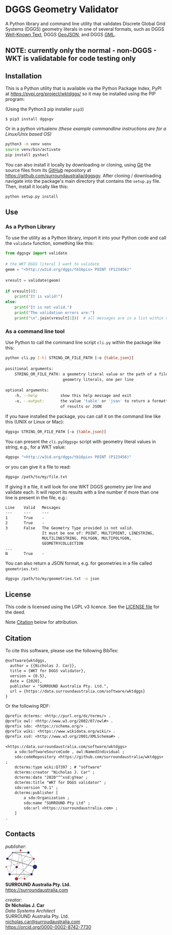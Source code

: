 # DGGS Geometry Validator
A Python library and command line utility that validates Discrete Global Grid Systems (DGGS) geometry literals in one of several formats, such as DGGS [Well-Known Text](https://en.wikipedia.org/wiki/Well-known_text_representation_of_geometry), DGGS [GeoJSON](https://tools.ietf.org/html/rfc7946), and DGGS [GML](https://www.ogc.org/standards/gml).


## NOTE: currently only the normal - non-DGGS - WKT is validatable for code testing only


## Installation
This is a Python utility that is available via the Python Package Index, PyPI at <https://pypi.org/project/wktdggs/> so it may be installed using the PIP program:

(Using the Python3 pip installer `pip3`)
```
$ pip3 install dggsgv
```

Or in a python virtualenv _(these example commandline instructions are for a Linux/Unix based OS)_

```bash
python3 -m venv venv
source venv/bin/activate
pip install pyshacl
```

You can also install it locally by downloading or cloning, using [Git](https://git-scm.com) the source files from its [GitHub](https://github.com/) repository at <https://github.com/surroundaustralia/dggsgv>. After cloning / downloading navigate into the package's main  directory that contains the `setup.py` file. Then, install it locally like this:

```
python setup.py install
```


## Use
### As a Python Library
To use the utility as a Python library, import it into your Python code and call the `validate` function, something like this:

```python
from dggsgv import validate

# the WKT DGGS literal I want to validate
geom = "<http://w3id.org/dggs/tb16pix> POINT (P123456)"

vresult = validate(geom)

if vresult[0]:
    print("It is valid!")
else:
    print("It is not valid.")
    print("The validation errors are:")
    print("\n".join(vresult[1]))  # all messages are in a list within vresult[1] 
```

### As a command line tool
Use Python to call the command line script `cli.py` within the package like this:

```bash
python cli.py [-h] STRING_OR_FILE_PATH [-o {table,json}]

positional arguments:
    STRING_OR_FILE_PATH: a geometry literal value or the path of a file containing 
                         geometry literals, one per line

optional arguments:
    -h, --help          show this help message and exit
    -o, --output:       the value 'table' or 'json' to return a formatted text table
                        of results or JSON
```

If you have installed the package, you can call it on the command line like this (UNIX or Linux or Mac):

```bash
dggsgv STRING_OR_FILE_PATH [-o {table,json}]
```


You can present the `cli.py`/`dggsgv` script with geometry literal values in string, e.g., for a WKT value:

```bash
dggsgv "<http://w3id.org/dggs/tb16pix> POINT (P123456)"
```

or you can give it a file to read:

```bash
dggsgv /path/to/my/file.txt
```

If giving it a file, it will look for one WKT DGGS geometry per line and validate each. It will report its results with a line number if more than one line is present in the file, e.g.:

```
Line    Valid   Messages
---     ---     ---
1       True    -
2       True    -
3       False   The Geometry Type provided is not valid. 
                It must be one of: POINT, MULTIPOINT, LINESTRING, 
                MULTILINESTRING, POLYGON, MULTIPOLYGON, 
                GEOMETRYCOLLECTION
...             
N       True    -   
```

You can also return a JSON format, e.g. for geometries in a file called `geometries.txt`:

```bash
dggsgv /path/to/my/geometries.txt -o json
```


## License  
This code is licensed using the LGPL v3 licence. See the [LICENSE file](LICENSE) for the deed. 

Note [Citation](#citation) below for attribution.


## Citation
To cite this software, please use the following BibTex:

```
@software{wktdggs,
  author = {{Nicholas J. Car}},
  title = {WKT for DGGS validator},
  version = {0.5},
  date = {2020},
  publisher = "SURROUND Australia Pty. Ltd.",
  url = {https://data.surroundaustralia.com/software/wktdggs}
}
```

Or the following RDF:

```
@prefix dcterms: <http://purl.org/dc/terms/> .
@prefix owl: <http://www.w3.org/2002/07/owl#> .
@prefix sdo: <https://schema.org/> .
@prefix wiki: <https://www.wikidata.org/wiki/> .
@prefix xsd: <http://www.w3.org/2001/XMLSchema#> .

<https://data.surroundaustralia.com/software/wktdggs>
    a sdo:SoftwareSourceCode , owl:NamedIndividual ;
    sdo:codeRepository <https://github.com/surroundaustralia/wktdggs> ;
    dcterms:type wiki:Q7397 ; # "software"
    dcterms:creator "Nicholas J. Car" ;
    dcterms:date "2020"^^xsd:gYear ;
    dcterms:title "WKT for DGGS validator" ;
    sdo:version "0.1" ;
    dcterms:publisher [
        a sdo:Organization ;
        sdo:name "SURROUND Pty Ltd" ;
        sdo:url <https://surroundaustralia.com> ;
    ]
.
```


## Contacts

*publisher:*  
![](SURROUND-logo-100.png)  
**SURROUND Australia Pty. Ltd.**  
<https://surroundaustralia.com>  

*creator:*  
**Dr Nicholas J. Car**  
*Data Systems Architect*  
SURROUND Australia Pty. Ltd.  
<nicholas.car@surroudaustralia.com>  
<https://orcid.org/0000-0002-8742-7730>  
